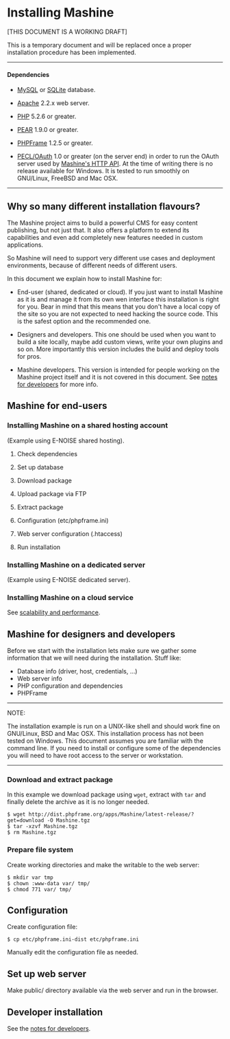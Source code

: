 Installing Mashine
===

[THIS DOCUMENT IS A WORKING DRAFT]

This is a temporary document and will be replaced once a proper installation
procedure has been implemented.

* * *

#### Dependencies

* [MySQL](http://www.mysql.com/) or [SQLite](http://www.sqlite.org/) database.

* [Apache](http://httpd.apache.org/) 2.2.x web server.

* [PHP](http://www.php.net/) 5.2.6 or greater.

* [PEAR](http://pear.php.net/) 1.9.0 or greater.

* [PHPFrame](http://github.com/PHPFrame/PHPFrame) 1.2.5 or greater.

* [PECL/OAuth](http://www.php.net/manual/en/book.oauth.php) 1.0 or greater (on
  the server end) in order to run the OAuth server used by
  [Mashine's HTTP API](http://github.com/E-NOISE/Mashine/blob/master/docs/08.HTTP-API.md).
  At the time of writing there is no release available for Windows. It is tested
  to run smoothly on GNU/Linux, FreeBSD and Mac OSX.

* * *

## Why so many different installation flavours?

The Mashine project aims to build a powerful CMS for easy content publishing,
but not just that. It also offers a platform to extend its capabilities and
even add completely new features needed in custom applications.

So Mashine will need to support very different use cases and deployment
environments, because of different needs of different users.

In this document we explain how to install Mashine for:

* End-user (shared, dedicated or cloud). If you just want to install Mashine
  as it is and manage it from its own wen interface this installation is right
  for you. Bear in mind that this means that you don't have a local copy of the
  site so you are not expected to need hacking the source code. This is the
  safest option and the recommended one.

* Designers and developers. This one should be used when you want
  to build a site locally, maybe add custom views, write your own plugins and
  so on. More importantly this version includes the build and deploy tools for
  pros.

* Mashine developers. This version is intended for people working on the Mashine
  project itself and it is not covered in this document. See
  [notes for developers](http://github.com/E-NOISE/Mashine/blob/master/docs/11.Notes_for_developers.md)
  for more info.

## Mashine for end-users

### Installing Mashine on a shared hosting account

(Example using E-NOISE shared hosting).

1. Check dependencies

2. Set up database

3. Download package

4. Upload package via FTP

5. Extract package

6. Configuration (etc/phpframe.ini)

7. Web server configuration (.htaccess)

8. Run installation

### Installing Mashine on a dedicated server

(Example using E-NOISE dedicated server).

### Installing Mashine on a cloud service

See [scalability and performance](http://github.com/E-NOISE/Mashine/blob/master/docs/10.Scalability_and_performance.md).

## Mashine for designers and developers

Before we start with the installation lets make sure we gather some information
that we will need during the installation. Stuff like:

* Database info (driver, host, credentials, ...)
* Web server info
* PHP configuration and dependencies
* PHPFrame

* * *
NOTE:

The installation example is run on a UNIX-like shell and should work fine on
GNU/Linux, BSD and Mac OSX. This installation process has not been tested on
Windows. This document assumes you are familiar with the command line. If you
need to install or configure some of the dependencies you will need to have
root access to the server or workstation.

* * *

### Download and extract package

In this example we download package using `wget`, extract with `tar` and finally
delete the archive as it is no longer needed.

    $ wget http://dist.phpframe.org/apps/Mashine/latest-release/?get=download -O Mashine.tgz
    $ tar -xzvf Mashine.tgz
    $ rm Mashine.tgz

### Prepare file system

Create working directories and make the writable to the web server:

    $ mkdir var tmp
    $ chown :www-data var/ tmp/
    $ chmod 771 var/ tmp/

## Configuration

Create configuration file:

    $ cp etc/phpframe.ini-dist etc/phpframe.ini

Manually edit the configuration file as needed.

## Set up web server

Make public/ directory available via the web server and run in the browser.


## Developer installation

See the [notes for developers](http://github.com/E-NOISE/Mashine/blob/master/docs/11.Notes_for_developers.md).
